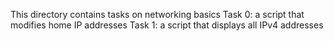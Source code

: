 This directory contains tasks on networking basics
Task 0: a script that modifies home IP addresses
Task 1: a script that displays all IPv4 addresses
